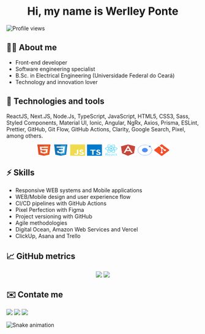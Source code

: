 <h1 align="center">Hi, my name is Werlley Ponte</h1>
<p align="left"><img src="https://komarev.com/ghpvc/?username=werlleyg&color=yellow" alt="Profile views" /></p>


## 👨‍💻 About me
- Front-end developer
- Software engineering specialist
- B.Sc. in Electrical Engineering (Universidade Federal do Ceará)
- Technology and innovation lover

 ## 👾 Technologies and tools
ReactJS, Next.JS, Node.Js, TypeScript, JavaScript, HTML5, CSS3, Sass, Styled Components, Material UI, Ionic, Angular, NgRx, Axios, Prisma, ESLint, Prettier, GitHub, Git Flow, GitHub Actions, Clarity, Google Search, Pixel, among others.
<div align="center"> 
  <div style="display: inline_block">
   <img align="center" alt="HTML icon" height="30" width="40" src="https://raw.githubusercontent.com/devicons/devicon/master/icons/html5/html5-original.svg">
   <img align="center" alt="CSS icon" height="30" width="40" src="https://raw.githubusercontent.com/devicons/devicon/master/icons/css3/css3-original.svg">
   <img align="center" alt="JavaScript icon" height="30" width="40" src="https://raw.githubusercontent.com/devicons/devicon/master/icons/javascript/javascript-plain.svg">
   <img align="center" alt="Typescript  icon" height="30" width="40" src="https://raw.githubusercontent.com/devicons/devicon/master/icons/typescript/typescript-plain.svg">
   <img align="center" alt="React.js icon" height="30" width="40" src="https://raw.githubusercontent.com/devicons/devicon/master/icons/react/react-original-wordmark.svg">
   <img align="center" alt="Angular.js icon" height="30" width="40" src="https://raw.githubusercontent.com/devicons/devicon/master/icons/angularjs/angularjs-plain.svg">
   <img align="center" alt="Ionic icon" height="30" width="40" src="https://raw.githubusercontent.com/devicons/devicon/master/icons/ionic/ionic-original.svg">
   <img align="center" alt="Git icon" height="30" width="40" src="https://raw.githubusercontent.com/devicons/devicon/master/icons/git/git-original.svg">
 </div>
</div>
  
## ⚡ Skills
- Responsive WEB systems and Mobile applications
- WEB/Mobile design and user experience flow
- CI/CD pipelines with GitHub Actions
- Pixel Perfection with Figma
- Project versioning with GitHub
- Agile methodologies
- Digital Ocean, Amazon Web Services and Vercel
- ClickUp, Asana and Trello

## 📈 GitHub metrics
<div align="center">
  <img height=200 align="center" src="https://github-readme-stats.vercel.app/api?username=werlleyg&show_icons=true" />
  <img height=200 align="center" src="https://github-readme-stats.vercel.app/api/top-langs?username=werlleyg&layout=compact&langs_count=8&card_width=320" />
</div>

## ✉️ Contate me

<div>
    <a href="https://www.linkedin.com/in/werlleyg" target="_blank"><img src="https://img.shields.io/badge/-LinkedIn-%230077B5?style=for-the-badge&logo=linkedin&logoColor=white" target="_blank"></a> 
  <a href="https://www.instagram.com/werlleyg/" target="_blank"><img src="https://img.shields.io/badge/-Instagram-%23E4405F?style=for-the-badge&logo=instagram&logoColor=white" target="_blank"></a>
  <a href = "mailto:werlleyponte.eng@gmail.com"><img src="https://img.shields.io/badge/-Gmail-%23333?style=for-the-badge&logo=gmail&logoColor=white" target="_blank"></a>
 
  ![Snake animation](https://github.com/werlleyg/werlleyg/blob/output/github-contribution-grid-snake.svg)
 
</div>
